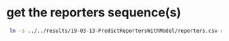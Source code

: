  # get the reporters sequence(s)


```bash
 ln -s ../../results/19-03-13-PredictReportersWithModel/reporters.csv reporters.csv
 ```
